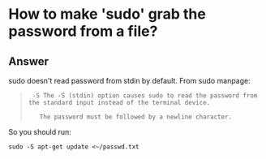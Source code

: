 # How to make 'sudo' grab the password from a file?
## Answer
sudo doesn't read password from stdin by default. From sudo manpage:
>      -S The -S (stdin) option causes sudo to read the password from the standard input instead of the terminal device.
>
>        The password must be followed by a newline character.

So you should run:
```
sudo -S apt-get update <~/passwd.txt
```
